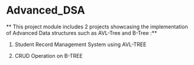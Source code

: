 # Advanced_DSA
**
This project module includes 2 projects showcasing the implementation of Advanced Data structures such as AVL-Tree and B-Tree :**
1. Student Record Management System using AVL-TREE

2. CRUD Operation on B-TREE 
